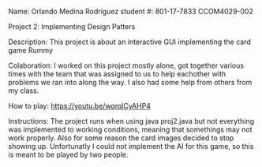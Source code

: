 Name: Orlando Medina Rodríguez
student #: 801-17-7833
CCOM4029-002

Project 2: Implementing Design Patters

Description: 
This project is about an interactive GUI implementing the card game Rummy

Colaboration: 
I worked on this project mostly alone, got together various times with the
team that was assigned to us to help eachother with problems we ran into 
along the way. I also had some help from others from my class.

How to play: https://youtu.be/wqrqlCyAHP4

Instructions: 
The project runs when using java proj2.java but not everything was implemented
to working conditions, meaning that somethings may not work properly. Also for
some reason the card images decided to stop showing up. Unfortunatly I could not
implement the AI for this game, so this is meant to be played by two people. 